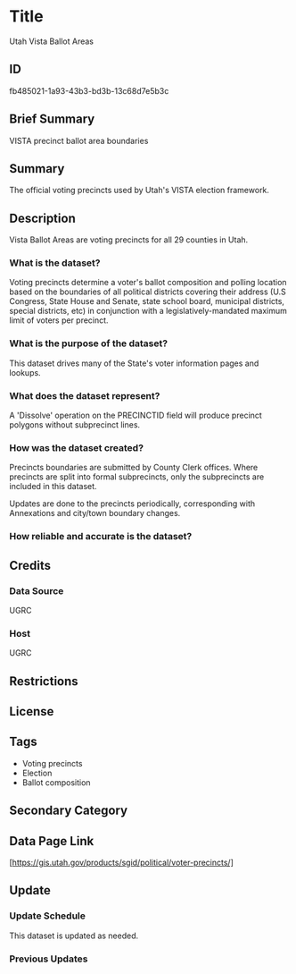 # Title

Utah Vista Ballot Areas

## ID

fb485021-1a93-43b3-bd3b-13c68d7e5b3c

## Brief Summary

VISTA precinct ballot area boundaries

## Summary

The official voting precincts used by Utah's VISTA election framework.

## Description

Vista Ballot Areas are voting precincts for all 29 counties in Utah.

### What is the dataset?

Voting precincts determine a voter's ballot composition and polling location based on the boundaries of all political districts covering their address (U.S Congress, State House and Senate, state school board, municipal districts, special districts, etc) in conjunction with a legislatively-mandated maximum limit of voters per precinct.

### What is the purpose of the dataset?

This dataset drives many of the State's voter information pages and lookups.

### What does the dataset represent?

A 'Dissolve' operation on the PRECINCTID field will produce precinct polygons without subprecinct lines.

### How was the dataset created?

Precincts boundaries are submitted by County Clerk offices. Where precincts are split into formal subprecincts, only the subprecincts are included in this dataset.

Updates are done to the precincts periodically, corresponding with Annexations and city/town boundary changes.

### How reliable and accurate is the dataset?

## Credits

### Data Source

UGRC

### Host

UGRC

## Restrictions

## License

## Tags

- Voting precincts
- Election
- Ballot composition

## Secondary Category

## Data Page Link

[https://gis.utah.gov/products/sgid/political/voter-precincts/]

## Update

### Update Schedule

This dataset is updated as needed.

### Previous Updates
